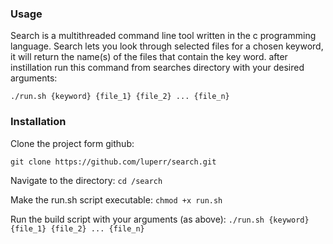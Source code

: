 ### Usage
Search is a multithreaded command line tool written in the c programming language. Search lets you look through selected files for a chosen keyword, it will return the name(s) of the files that contain the key word.
after instillation run this command from searches directory with your desired arguments:

`./run.sh {keyword} {file_1} {file_2} ... {file_n}`

### Installation

Clone the project form github:

`git clone https://github.com/luperr/search.git`

Navigate to the directory:
`cd /search`

Make the run.sh script executable:
`chmod +x run.sh`

Run the build script with your arguments (as above):
`./run.sh {keyword} {file_1} {file_2} ... {file_n}`